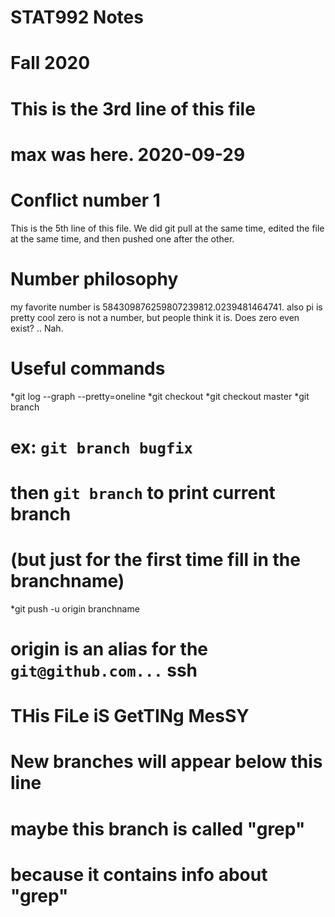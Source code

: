 # STAT992 Notes
# Fall 2020
# This is the 3rd line of this file
# max was here. 2020-09-29
# Conflict number 1
This is the 5th line of this file.
We did git pull at the same time, edited the file at the same time,
and then pushed one after the other.
# Number philosophy
my favorite number is 584309876259807239812.0239481464741.
also pi is pretty cool
zero is not a number, but people think it is. Does zero even exist?
..
Nah. 

# Useful commands
*git log --graph --pretty=oneline
*git checkout
*git checkout master
*git branch
# ex: `git branch bugfix`
# then `git branch` to print current branch
# (but just for the first time fill in the branchname)
*git push -u origin branchname
# origin is an alias for the `git@github.com...` ssh

# 
# THis  FiLe iS GetTINg MesSY

# New branches will appear below this line
# maybe this branch is called "grep"
# because it contains info about "grep"
